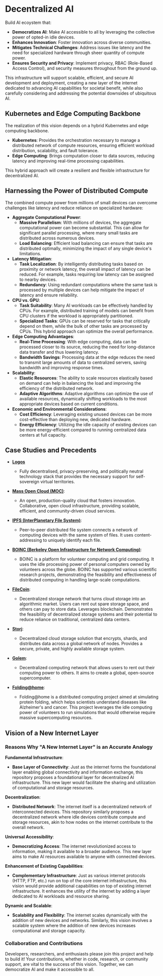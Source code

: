 # Decentralized AI

Build AI ecoystem that:
- **Democratizes AI**: Make AI accessible to all by leveraging the collective power of opted-in idle devices.
- **Enhances Innovation**: Foster innovation across diverse communities.
- **Mitigates Technical Challenges**: Address issues like latency and the need for specialized hardware through sheer quantity of compute power.
- **Ensures Security and Privacy**: Implement privacy, RBAC (Role-Based Access Control), and security measures throughout from the ground up.

This infrastructure will support scalable, efficient, and secure AI development and deployment, creating a new layer of the internet dedicated to
advancing AI capabilities for societal benefit, while also carefully considering and addressing the potential downsides of ubiquitous AI.

## Kubernetes and Edge Computing Backbone

The realization of this vision depends on a hybrid Kubernetes and edge computing backbone.

- **Kubernetes**: Provides the orchestration necessary to manage a distributed network of compute resources, ensuring efficient workload distribution,
  scalability, and fault tolerance.
- **Edge Computing**: Brings computation closer to data sources, reducing latency and improving real-time processing capabilities.

This hybrid approach will create a resilient and flexible infrastructure for decentralized AI.

## Harnessing the Power of Distributed Compute

The combined compute power from millions of small devices can overcome challenges like latency and reduce reliance on specialized hardware:

- **Aggregate Computational Power**:
   - **Massive Parallelism**: With millions of devices, the aggregate computational power can become substantial. This can allow for significant parallel processing, where many small tasks are distributed across numerous devices.
   - **Load Balancing**: Efficient load balancing can ensure that tasks are distributed optimally, minimizing the impact of any single device's limitations.
- **Latency Mitigation**:
   - **Task Localization**: By intelligently distributing tasks based on proximity or network latency, the overall impact of latency can be reduced. For example, tasks requiring low latency can be assigned to nearby devices.
   - **Redundancy**: Using redundant computations where the same task is processed by multiple devices can help mitigate the impact of latency and ensure reliability.
- **CPU vs. GPU**:
   - **Task Suitability**: Many AI workloads can be effectively handled by CPUs. For example, distributed training of models can benefit from CPU clusters if the workload is appropriately partitioned.
   - **Specialized Tasks**: GPUs can be reserved for tasks that critically depend on them, while the bulk of other tasks are processed by CPUs. This hybrid approach can optimize the overall performance.
- **Edge Computing Advantages**:
   - **Real-Time Processing**: With edge computing, data can be processed closer to its source, reducing the need for long-distance data transfer and thus lowering latency.
   - **Bandwidth Savings**: Processing data at the edge reduces the need to transmit large amounts of data to centralized servers, saving bandwidth and improving response times.
- **Scalability**:
   - **Elastic Resources**: The ability to scale resources elastically based on demand can help in balancing the load and improving the efficiency of the distributed network.
   - **Adaptive Algorithms**: Adaptive algorithms can optimize the use of available resources, dynamically shifting workloads to the most appropriate devices based on current conditions.
- **Economic and Environmental Considerations**:
   - **Cost Efficiency**: Leveraging existing unused devices can be more cost-effective than deploying new, dedicated hardware.
   - **Energy Efficiency**: Utilizing the idle capacity of existing devices can be more energy-efficient compared to running centralized data centers at full capacity.

## Case Studies and Precedents

- **[Logos](https://logos.co/)**
   - Fully decentralised, privacy-preserving, and politically neutral technology stack that provides the necessary support for self-sovereign virtual territories.
- **[Mass Open Cloud (MOC)](https://massopen.cloud/)**:
   - An open, production-quality cloud that fosters innovation. Collaborative, open cloud infrastructure, providing scalable, efficient, and community-driven cloud services.

- **[IPFS (InterPlanetary File System)](https://ipfs.tech/)**:
   - Peer-to-peer distributed file system connects a network of computing devices with the same system of files. It uses content-addressing to uniquely identify each file. 

- **[BOINC (Berkeley Open Infrastructure for Network Computing)](https://boinc.berkeley.edu/)**:
   - BOINC is a platform for volunteer computing and grid computing. It uses the idle processing power of personal computers owned by volunteers across the globe. BOINC has supported various scientific research projects, demonstrating the feasibility and effectiveness of distributed computing in handling large-scale computations.

- **[FileCoin](https://filecoin.io/)**:
   - Decentralized storage network that turns cloud storage into an algorithmic market. Users can rent out spare storage space, and others can pay to store data. Leverages blockchain. Demonstrates the feasibility of decentralized storage systems and their potential to reduce reliance on traditional, centralized data centers.

- **[Storj](https://www.storj.io/)**:
   - Decentralized cloud storage solution that encrypts, shards, and distributes data across a global network of nodes. Provides a secure, private, and highly available storage system.
    
- **[Golem](https://www.golem.network/)**:
   - Decentralized computing network that allows users to rent out their computing power to others. It aims to create a global, open-source supercomputer.

- **[Folding@home](https://foldingathome.org/)**:
   - Folding@home is a distributed computing project aimed at simulating protein folding, which helps scientists understand diseases like Alzheimer's and cancer. This project leverages the idle computing power of volunteers to run simulations that would otherwise require massive supercomputing resources.

## Vision of a New Internet Layer

### Reasons Why "A New Internet Layer" is an Accurate Analogy

**Fundamental Infrastructure**:
- **Base Layer of Connectivity**: Just as the internet forms the foundational layer enabling global connectivity and information exchange,
  this repository proposes a foundational layer for decentralized AI infrastructure. This new layer would facilitate the sharing and utilization of computational and storage resources.

**Decentralization**:
- **Distributed Network**: The internet itself is a decentralized network of interconnected devices. This repository similarly proposes a decentralized
  network where idle devices contribute compute and storage resources, akin to how nodes on the internet contribute to the overall network.

**Universal Accessibility**:
- **Democratizing Access**: The internet revolutionized access to information, making it available to a broader audience.
  This new layer aims to make AI resources available to anyone with connected devices.

**Enhancement of Existing Capabilities**:
- **Complementary Infrastructure**: Just as various internet protocols (HTTP, FTP, etc.) run on top of the core internet infrastructure,
  this vision would provide additional capabilities on top of existing internet infrastructure. It enhances the utility of the internet by adding a layer dedicated to AI workloads and resource sharing.

**Dynamic and Scalable**:
- **Scalability and Flexibility**: The internet scales dynamically with the addition of new devices and networks. Similarly, this vision involves a
  scalable system where the addition of new devices increases computational and storage capacity.

### Collaboration and Contributions

Developers, researchers, and enthusiasts please join this project and help to build it! Your contributions,
whether in code, research, or community support, are vital to the success of this vision. Together, we can democratize AI and make it accessible to all.

